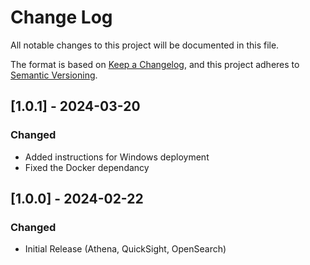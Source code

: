 # Change Log
All notable changes to this project will be documented in this file.

The format is based on [Keep a Changelog](https://keepachangelog.com/en/1.0.0/),
and this project adheres to [Semantic Versioning](https://semver.org/spec/v2.0.0.html).

## [1.0.1] - 2024-03-20

### Changed
- Added instructions for Windows deployment
- Fixed the Docker dependancy 

## [1.0.0] - 2024-02-22

### Changed
- Initial Release (Athena, QuickSight, OpenSearch)


